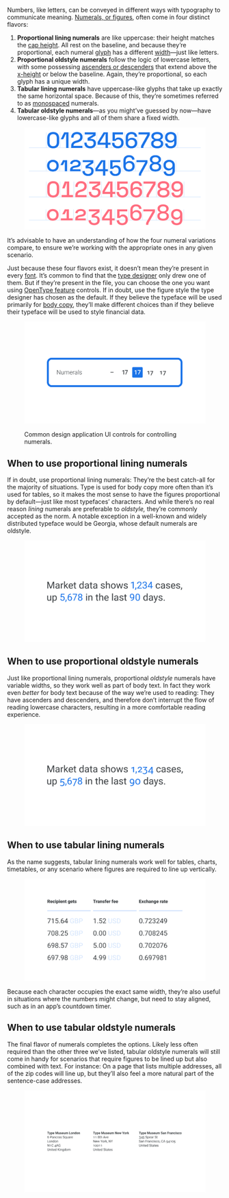 
Numbers, like letters, can be conveyed in different ways with typography to communicate meaning. [Numerals, or figures](/glossary/numerals_figures), often come in four distinct flavors:

1. **Proportional lining numerals** are like uppercase: their height matches the [cap height](/glossary/cap_height). All rest on the baseline, and because they’re proportional, each numeral [glyph](/glossary/glyph) has a different [width](/glossary/width)—just like letters.
2. **Proportional oldstyle numerals** follow the logic of lowercase letters, with some possessing [ascenders or descenders](/glossary/ascenders_descenders) that extend above the [x-height](/glossary/x_height) or below the baseline. Again, they’re proportional, so each glyph has a unique width.
3. **Tabular lining numerals** have uppercase-like glyphs that take up exactly the same horizontal space. Because of this, they’re sometimes referred to as [monospaced](/glossary/monospaced) numerals.
4. **Tabular oldstyle numerals**—as you might’ve guessed by now—have lowercase-like glyphs and all of them share a fixed width.

<figure>

![The four flavors of numerals, shown with backgrounds to highlight their different widths, each followed by an example of how different they appear when used in body copy.](images/thumbnail.svg)

</figure>

It’s advisable to have an understanding of how the four numeral variations compare, to ensure we’re working with the appropriate ones in any given scenario.

Just because these four flavors exist, it doesn’t mean they’re present in every [font](/glossary/font). It’s common to find that the [type designer](/glossary/type_designer) only drew one of them. But if they’re present in the file, you can choose the one you want using [OpenType feature](/glossary/open_type) controls. If in doubt, use the figure style the type designer has chosen as the default. If they believe the typeface will be used primarily for [body copy](/glossary/body), they’ll make different choices than if they believe their typeface will be used to style financial data.

<figure>

![A generic representation of how user interfaces allow designers to select the kind of numeral, with the Tabular Lining option highlighted.](images/1.6.2.svg)
<figcaption>Common design application UI controls for controlling numerals.</figcaption>

</figure>

## When to use proportional lining numerals

If in doubt, use proportional lining numerals: They’re the best catch-all for the majority of situations. Type is used for body copy more often than it’s used for tables, so it makes the most sense to have the figures proportional by default—just like most typefaces’ characters. And while there’s no real reason *lining* numerals are preferable to *oldstyle,* they’re commonly accepted as the norm. A notable exception in a well-known and widely distributed typeface would be Georgia, whose default numerals are oldstyle.

<figure>

![Body copy showing proportional lining numerals used in the sentence.](images/1.6.3.svg)

</figure>

## When to use proportional oldstyle numerals

Just like proportional lining numerals, proportional *oldstyle* numerals have variable widths, so they work well as part of body text. In fact they work even *better* for body text because of the way we’re used to reading: They have ascenders and descenders, and therefore don’t interrupt the flow of reading lowercase characters, resulting in a more comfortable reading experience.

<figure>

![Body copy showing proportional oldstyle numerals used in the sentence.](images/1.6.4.svg)

</figure>

## When to use tabular lining numerals

As the name suggests, tabular lining numerals work well for tables, charts, timetables, or any scenario where figures are required to line up vertically.

<figure>

![An exchange rate table using tabular lining numerals to keep everything aligned.](images/1.6.5.svg)

</figure>

Because each character occupies the exact same width, they’re also useful in situations where the numbers might change, but need to stay aligned, such as in an app’s countdown timer.

## When to use tabular oldstyle numerals

The final flavor of numerals completes the options. Likely less often required than the other three we’ve listed, tabular oldstyle numerals will still come in handy for scenarios that require figures to be lined up but also combined with text. For instance: On a page that lists multiple addresses, all of the zip codes will line up, but they’ll also feel a more natural part of the sentence-case addresses.

<figure>

![Mailing addresses using tabular oldstyle numerals for the ZIP codes.](images/1.6.6.svg)

</figure>

[//]: # (TO-DO, post-launch addition: ten kinds, because there’s also superscript, subscript, numerator, denominator, proportional small-cap numerals, and tabular small-cap numerals in Valentin Brustaux’s Tina.)
